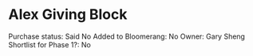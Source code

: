 # Alex Giving Block

Purchase status: Said No
Added to Bloomerang: No
Owner: Gary Sheng
Shortlist for Phase 1?: No